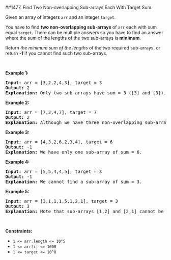 ##1477. Find Two Non-overlapping Sub-arrays Each With Target Sum
<p>Given an array of integers <code>arr</code> and an integer <code>target</code>.</p>

<p>You have to find <strong>two non-overlapping sub-arrays</strong> of <code>arr</code> each with sum equal <code>target</code>. There can be multiple answers so you have to find an answer where the sum of the lengths of the two sub-arrays is <strong>minimum</strong>.</p>

<p>Return <em>the minimum sum of the lengths</em> of the two required sub-arrays, or return <em><strong>-1</strong></em> if you cannot&nbsp;find such two sub-arrays.</p>

<p>&nbsp;</p>
<p><strong>Example 1:</strong></p>

<pre>
<strong>Input:</strong> arr = [3,2,2,4,3], target = 3
<strong>Output:</strong> 2
<strong>Explanation:</strong> Only two sub-arrays have sum = 3 ([3] and [3]). The sum of their lengths is 2.
</pre>

<p><strong>Example 2:</strong></p>

<pre>
<strong>Input:</strong> arr = [7,3,4,7], target = 7
<strong>Output:</strong> 2
<strong>Explanation:</strong> Although we have three non-overlapping sub-arrays of sum = 7 ([7], [3,4] and [7]), but we will choose the first and third sub-arrays as the sum of their lengths is 2.
</pre>

<p><strong>Example 3:</strong></p>

<pre>
<strong>Input:</strong> arr = [4,3,2,6,2,3,4], target = 6
<strong>Output:</strong> -1
<strong>Explanation:</strong> We have only one sub-array of sum = 6.
</pre>

<p><strong>Example 4:</strong></p>

<pre>
<strong>Input:</strong> arr = [5,5,4,4,5], target = 3
<strong>Output:</strong> -1
<strong>Explanation:</strong> We cannot find a sub-array of sum = 3.
</pre>

<p><strong>Example 5:</strong></p>

<pre>
<strong>Input:</strong> arr = [3,1,1,1,5,1,2,1], target = 3
<strong>Output:</strong> 3
<strong>Explanation:</strong> Note that sub-arrays [1,2] and [2,1] cannot be an answer because they overlap.
</pre>

<p>&nbsp;</p>
<p><strong>Constraints:</strong></p>

<ul>
	<li><code>1 &lt;= arr.length &lt;= 10^5</code></li>
	<li><code>1 &lt;= arr[i] &lt;= 1000</code></li>
	<li><code>1 &lt;= target &lt;= 10^8</code></li>
</ul>
